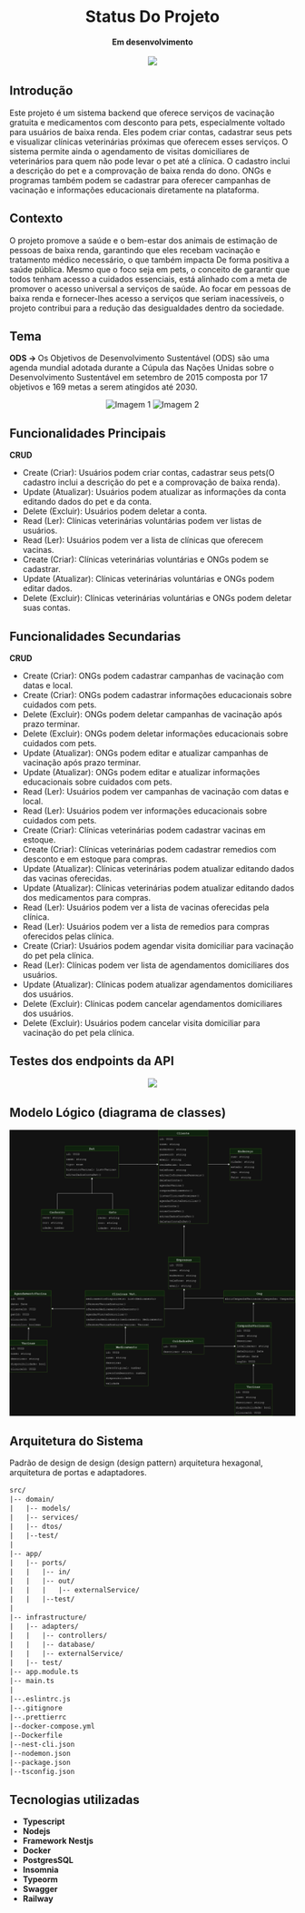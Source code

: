 <div align="center">
<h1>Status Do Projeto</h1>
</div>
<div align="center"><strong>Em desenvolvimento</strong></div><br/>
<div align="center">
  <div style="display: inline_block">
    <img src="https://user-images.githubusercontent.com/74038190/216655818-2e7b9a31-49bf-4744-85a8-db8a2577c45c.gif" width="150">
  </div>
</div>

## Introdução

Este projeto é um sistema backend que oferece serviços de vacinação gratuita e medicamentos com desconto para pets, especialmente voltado para usuários de baixa renda. Eles podem criar contas, cadastrar seus pets e visualizar clínicas veterinárias próximas que oferecem esses serviços. O sistema permite ainda o agendamento de visitas domiciliares de veterinários para quem não pode levar o pet até a clínica. O cadastro inclui a descrição do pet e a comprovação de baixa renda do dono. ONGs e programas também podem se cadastrar para oferecer campanhas de vacinação e informações educacionais diretamente na plataforma.

## Contexto
O projeto promove a saúde e o bem-estar dos animais de estimação de pessoas de baixa renda, garantindo que eles recebam vacinação e tratamento médico necessário, o que também impacta De forma positiva a saúde pública. Mesmo que o foco seja em pets, o conceito de garantir que todos tenham acesso a cuidados essenciais, está alinhado com a meta de promover o acesso universal a serviços de saúde. Ao focar em pessoas de baixa renda e fornecer-lhes acesso a serviços que seriam inacessíveis, o projeto contribui para a redução das desigualdades dentro da sociedade.

## Tema
<strong>ODS -> </strong>
Os Objetivos de Desenvolvimento Sustentável (ODS) são uma agenda mundial adotada durante a Cúpula das Nações Unidas sobre o Desenvolvimento Sustentável em setembro de 2015 composta por 17 objetivos e 169 metas a serem atingidos até 2030.
<p align="center">
<img src="https://encrypted-tbn0.gstatic.com/images?q=tbn:ANd9GcTgO1rfnxc-yCeCYfvC3fNfAUJRAQMs_HOv_g&s" alt="Imagem 1">
  <img src="https://encrypted-tbn0.gstatic.com/images?q=tbn:ANd9GcTYRf4cBW7AZ1sT21E16IMw01LmKpNNsAnQig&s" alt="Imagem 2">
</p>

## Funcionalidades Principais
<strong>CRUD</strong>
* Create (Criar): Usuários podem criar contas, cadastrar seus pets(O cadastro inclui a descrição do pet e a comprovação de baixa renda). 
* Update (Atualizar): Usuários podem atualizar as informações da conta editando dados do pet e da conta.
* Delete (Excluir): Usuários podem deletar a conta.
* Read (Ler): Clínicas veterinárias voluntárias podem ver listas de usuários. 
* Read (Ler): Usuários podem ver a lista de clínicas que oferecem vacinas.
* Create (Criar): Clínicas veterinárias voluntárias e ONGs podem se cadastrar.
* Update (Atualizar): Clínicas veterinárias voluntárias e ONGs podem editar dados.
* Delete (Excluir): Clínicas veterinárias voluntárias e ONGs podem deletar suas contas.
  

## Funcionalidades Secundarias
<strong>CRUD</strong>
* Create (Criar): ONGs podem cadastrar campanhas de vacinação com datas e local.
* Create (Criar): ONGs podem cadastrar informações educacionais sobre cuidados com pets.
* Delete (Excluir): ONGs podem deletar campanhas de vacinação após prazo terminar.
* Delete (Excluir): ONGs podem deletar informações educacionais sobre cuidados com pets.
* Update (Atualizar): ONGs podem editar e atualizar campanhas de vacinação após prazo terminar.
* Update (Atualizar): ONGs podem editar e atualizar informações educacionais sobre cuidados com pets.
* Read (Ler): Usuários podem ver campanhas de vacinação com datas e local.
* Read (Ler): Usuários podem ver informações educacionais sobre cuidados com pets.
* Create (Criar): Clínicas veterinárias podem cadastrar vacinas em estoque.
* Create (Criar): Clínicas veterinárias podem cadastrar remedios com desconto e em estoque para compras.
* Update (Atualizar): Clínicas veterinárias podem atualizar editando dados das vacinas oferecidas.
* Update (Atualizar): Clínicas veterinárias podem atualizar editando dados dos medicamentos para compras.
* Read (Ler): Usuários podem ver a lista de vacinas oferecidas pela clínica.
* Read (Ler): Usuários podem ver a lista de remedios para compras oferecidos pelas clínica.
* Create (Criar): Usuários podem agendar visita domiciliar para vacinação do pet pela clínica.
* Read (Ler): Clínicas podem ver lista de agendamentos domiciliares dos usuários.
* Update (Atualizar): Clínicas podem atualizar agendamentos domiciliares dos usuários.
* Delete (Excluir): Clínicas podem cancelar agendamentos domiciliares dos usuários.
* Delete (Excluir): Usuários podem cancelar visita domiciliar para vacinação do pet pela clínica.

## Testes dos endpoints da API 
<div style="display: inline_block">
<div align="center">
   <a href="https://petlivre-production.up.railway.app/api#/">
      <img src="https://img.shields.io/badge/clique%20aqui-39ff00?style=for-the-badge&logo=xd&logoColor=white&labelColor=black">
   </a>
</div>

## Modelo Lógico (diagrama de classes)

<div align="center">
<img src="assets/Diagram-UML-Pet-livre.drawio.png" alt="Imagem diagrama">
</div>

## Arquitetura do Sistema
Padrão de design de design (design pattern) arquitetura hexagonal, arquitetura de portas e adaptadores.
```
src/
|-- domain/
|   |-- models/
|   |-- services/
|   |-- dtos/
|   |--test/
|
|-- app/
|   |-- ports/
|   |   |-- in/
|   |   |-- out/
|   |   |   |-- externalService/
|   |   |--test/
|
|-- infrastructure/
|   |-- adapters/
|   |   |-- controllers/
|   |   |-- database/
|   |   |-- externalService/
|   |-- test/
|-- app.module.ts
|-- main.ts
|
|--.eslintrc.js
|--.gitignore
|--.prettierrc
|--docker-compose.yml
|--Dockerfile
|--nest-cli.json
|--nodemon.json
|--package.json
|--tsconfig.json
```

## Tecnologias utilizadas

* <strong>Typescript</strong>
* <strong>Nodejs</strong>
* <strong>Framework Nestjs</strong>
* <strong>Docker</strong>
* <strong>PostgresSQL</strong>
* <strong>Insomnia</strong>
* <strong>Typeorm</strong>
* <strong>Swagger</strong>
* <strong>Railway</strong>
